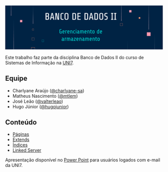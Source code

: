 ![Banco de Dados II - Gerenciamento de Armazenamento](images/title.png)

Este trabalho faz parte da disciplina Banco de Dados II do curso de Sistemas de Informação na [UNI7](https://www.uni7.edu.br/).

## Equipe
- Charlyane Araújo ([@charlyane-sa](https://github.com/charlyane-sa))
- Matheus Nascimento ([@mtlem](https://github.com/mtlem)) 
- José Leão ([@valterleao](https://github.com/valterleao))
- Hugo Júnior ([@hugojunior](https://github.com/hugojunior))

## Conteúdo
- [Páginas](paginas.md)
- [Extends](extends.md)
- [Índices](indices.md)
- [Linked Server](linked-server.md)

Apresentação disponível no [Power Point](https://sempreuninassau-my.sharepoint.com/:p:/g/personal/56039246_sempreuni7_com_br/EeyNXZ91015BkNDIVru-wwEBwTbxO5DsdBbUbHw4Uew68g) para usuários logados com e-mail da UNI7.
